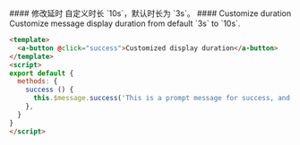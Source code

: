 
<cn>
#### 修改延时
自定义时长 `10s`，默认时长为 `3s`。
</cn>

<us>
#### Customize duration
Customize message display duration from default `3s` to `10s`.
</us>

```html
<template>
  <a-button @click="success">Customized display duration</a-button>
</template>
<script>
export default {
  methods: {
    success () {
      this.$message.success('This is a prompt message for success, and it will disappear in 10 seconds', 10);
    },
  }
}
</script>
```

